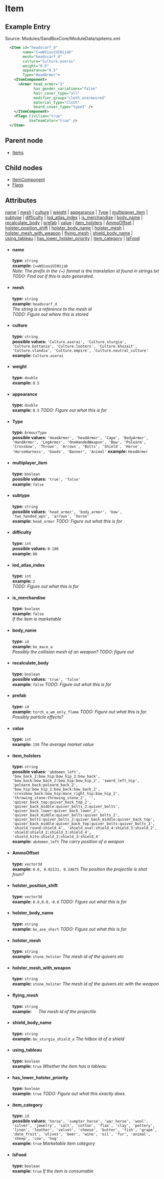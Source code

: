 # Item

## Example Entry
Source: Modules/SandBoxCore/ModuleData/spitems.xml
```xml
  <Item id="headscarf_d"
        name="{=wW3iouiU}Hijab"
        mesh="headscarf_d"
        culture="Culture.aserai"
        weight="0.5"
        appearance="0.5"
        Type="HeadArmor">
    <ItemComponent>
      <Armor head_armor="3"
             has_gender_variations="false"
             hair_cover_type="all"
             modifier_group="cloth_unarmoured"
             material_type="Cloth"
             beard_cover_type="type3" />
    </ItemComponent>
    <Flags Civilian="true"
           UseTeamColor="true" />
  </Item>
```

## Parent node
- [Items](../../Items)

## Child nodes
- [ItemComponent](ItemComponent)
- [Flags](Flags)

## Attributes  
[name](#name) | [mesh](#mesh) | [culture](#culture) | [weight](#weight) | [appearance](#appearance) |  [Type](#type) | [multiplayer_item](#multiplayer_item) |  [subtype](#subtype) | [difficulty](#difficulty) |  [lod_atlas_index](#lod_atlas_index) | [is_merchandise](#is_merchandise) | [body_name](#body_name) | [recalculate_body](#recalculate_body) | [prefab](#prefab) | [value](#value) | [item_holsters](#item_holsters) | [AmmoOffset](#ammooffset) | [holster_position_shift](#holster_position_shift) | [holster_body_name](#holster_body_name) | [holster_mesh](#holster_mesh) | [holster_mesh_with_weapon](#holster_mesh_with_weapon) | [flying_mesh](#flying_mesh) | [shield_body_name](#shield_body_name) | [using_tableau](#using_tableau) | [has_lower_holster_priority](#has_lower_holster_priority) | [item_category](#item_category) | [IsFood](#isfood)

- #### name
  **type:**  `string`  
  **example:**  `{=wW3iouiU}Hijab`  
  *Note: The prefix in the `{=}` format is the translation id found in strings.txt*  
  *TODO: Find out if this is auto generated.*  
  
- #### mesh
  **type:**  `string`  
  **example:** `headscarf_d`  
  *The string is a reference to the mesh id*  
  *TODO: Figure out where this is stored*  
  
- #### culture
  **type:**  `string`  
  **possible values:** `'Culture.aserai', 'Culture.sturgia', 'Culture.battania', 'Culture.looters', 'Culture.khuzait', 'Culture.vlandia', 'Culture.empire', 'Culture.neutral_culture'`  
  **example:** `Culture.aserai`  
  
- #### weight
  **type:**  `double`  
  **example:** `0.5`  
  
- #### appearance
  **type:**  `double`  
  **example:** `0.5` 
  *TODO: Figure out what this is for*  

- #### Type
  **type:**  `ArmourType`  
  **possible values:** `'HeadArmor', 'headArmor', 'Cape', 'BodyArmor', 'HandArmor', 'LegArmor', 'OneHandedWeapon', 'Bow', 'Polearm', 'Crossbow', 'Thrown', 'Arrows', 'Bolts', 'Shield', 'Horse', 'HorseHarness', 'Goods', 'Banner', 'Animal'`
  **example:** `HeadArmor`  
  
- #### multiplayer_item
  **type:**  `boolean`  
  **possible values:** `'true', 'false'`  
  **example:** `false`  
  
- #### subtype
  **type:**  `string`  
  **possible values:** `'head_armor', 'body_armor', 'bow', 'two_handed_wpn', 'arrows', 'horse'`  
  **example:** `head_armor` 
  *TODO: Figure out what this is for*  
  
- #### difficulty
  **type:**  `int`  
  **possible values:** `0-100`  
  **example:** `80`  
  
- #### lod_atlas_index
  **type:**  `int`  
  **example:** `2`  
  *TODO: Figure out what this is for*  
  
- #### is_merchandise
  **type:**  `boolean`  
  **example:** `false`  
  *If the item is marketable*
  
- #### body_name
  **type:**  `id`  
  **example:** `bo_mace_a`  
  *Possibly the collision mesh of an weapon? TODO: figure out*
  
- #### recalculate_body
  **type:**  `boolean`  
  **possible values:** `'true', 'false'`  
  **example:** `false` 
  *TODO: Figure out what this is for*  
  
- #### prefab
  **type:**  `id`  
  **example:** `torch_a_wm_only_flame` 
  *TODO: Figure out what this is for. Possibly particle effects?* 
  
- #### value
  **type:**  `int`  
  **example:** `150` 
  *The average market value* 
  
- #### item_holsters
  **type:**  `string`  
  **possible values:** `'abdomen_left', 'bow_back_2:bow_hip:bow_hip_2:bow_back', 'bow_back:bow_back_2:bow_hip:bow_hip_2', 'sword_left_hip', 'polearm_back:polearm_back_2', 'bow_hip:bow_hip_2:bow_back:bow_back_2', 'crossbow_back:bow_hip:mace_right_hip:bow_hip_2', 'throwing_stone:throwing_stone_2', '', 'quiver_back_top:quiver_back_top_2', 'quiver_back_middle:quiver_bolts_2:quiver_bolts', 'quiver_back_lower:quiver_back_lower_2', 'quiver_back_middle:quiver_bolts:quiver_bolts_2', 'quiver_bolts:quiver_bolts_2:quiver_back_middle:quiver_back_top', 'quiver_back_middle:quiver_back_top:quiver_bolts:quiver_bolts_2', 'shield_round:shield_4', 'shield_oval:shield_4:shield_3:shield_2', 'shield:shield_2:shield_3:shield_4', 'shield_kite:shield_2:shield_3:shield_4'`  
  **example:** `abdomen_left` 
  *The carry position of a weapon*  
  
- #### AmmoOffset
  **type:**  `vector3d`  
  **example:** `0.0, 0.02131, 0.24675` 
  *The position the projectile is shot from?* 
  
- #### holster_position_shift
  **type:**  `vector3d`   
  **example:** `0.0,0.0,-0.0` 
  *TODO: Figure out what this is for*  
  
- #### holster_body_name
  **type:**  `string`   
  **example:** `bo_axe_short` 
  *TODO: Figure out what this is for*  
  
- #### holster_mesh
  **type:**  `string`   
  **example:** `stone_holster` 
  *The mesh id of the quivers etc*   
  
- #### holster_mesh_with_weapon
  **type:**  `string`   
  **example:** `stone_holster` 
  *The mesh id of the quivers etc with the weapon*  
  
- #### flying_mesh
  **type:**  `string`   
  **example:** `  ` 
  *The mesh id of the projectile* 
  
- #### shield_body_name
  **type:**  `string`   
  **example:** `bo_sturgia_shield_a` 
  *The hitbox id of a shield*  
  
- #### using_tableau
  **type:**  `boolean`   
  **example:** `true` 
  *Whether the item has a tableau*  
  
- #### has_lower_holster_priority
  **type:**  `boolean`   
  **example:** `true` 
  *TODO: Figure out what this exactly does.*  
  
- #### item_category
  **type:**  `id`   
  **possible values:** `'horse', 'sumpter_horse', 'war_horse', 'wool', 'silver', 'jewelry', 'salt', 'cotton', 'flax', 'clay', 'pottery', 'linen', 'leather', 'velvet', 'cheese', 'butter', 'fish', 'grape', 'date_fruit', 'olives', 'beer', 'wine', 'oil', 'fur', 'animal', 'sheep', 'cow', 'hog'`  
  **example:** `true` 
  *Marketable item category*  

- #### IsFood
  **type:**  `boolean`   
  **example:** `true` 
  *If the item is consumable*  
